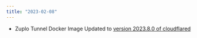 ```yaml
---
title: "2023-02-08"
---
```


- Zuplo Tunnel Docker Image Updated to [version 2023.8.0 of cloudflared](https://github.com/cloudflare/cloudflared/blob/master/RELEASE_NOTES)
